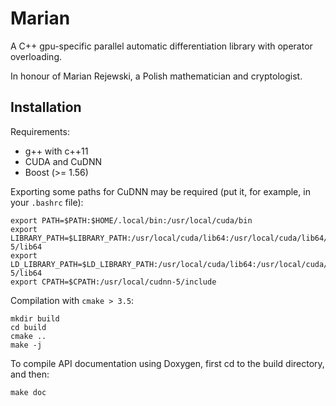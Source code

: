 Marian
======
A C++ gpu-specific parallel automatic differentiation library
with operator overloading.

In honour of Marian Rejewski, a Polish mathematician and
cryptologist.

Installation
------------

Requirements:

* g++ with c++11
* CUDA and CuDNN
* Boost (>= 1.56)

Exporting some paths for CuDNN may be required (put it, for example, in your `.bashrc` file):

    export PATH=$PATH:$HOME/.local/bin:/usr/local/cuda/bin
    export LIBRARY_PATH=$LIBRARY_PATH:/usr/local/cuda/lib64:/usr/local/cuda/lib64/stubs:/usr/local/cudnn-5/lib64
    export LD_LIBRARY_PATH=$LD_LIBRARY_PATH:/usr/local/cuda/lib64:/usr/local/cuda/lib64/stubs:/usr/local/cudnn-5/lib64
    export CPATH=$CPATH:/usr/local/cudnn-5/include

Compilation with `cmake > 3.5`:

    mkdir build
    cd build
    cmake ..
    make -j

To compile API documentation using Doxygen, first cd to the build directory, and then:

    make doc
